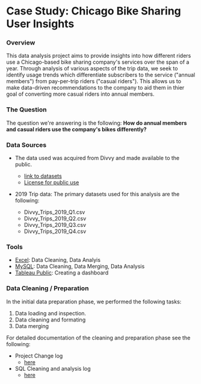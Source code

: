 # Case Study: Chicago Bike Sharing User Insights

### Overview

This data analysis project aims to provide insights into how different riders use a Chicago-based bike sharing company's services over the span of a year. Through analysis of various aspects of the trip data, we seek to identify usage trends which differentiate subscribers to the service ("annual members") from pay-per-trip riders ("casual riders"). This allows us to make data-driven recommendations to the company to aid them in thier goal of converting more casual riders into annual members.

### The Question

The question we're answering is the following: **How do annual members and casual riders use the company's bikes differently?**

### Data Sources

- The data used was acquired from Divvy and made available to the public. 
  - [link to datasets](https://divvy-tripdata.s3.amazonaws.com/index.html)
  - [License for public use](https://divvybikes.com/data-license-agreement) 

- 2019 Trip data: The primary datasets used for this analysis are the following:
  - Divvy_Trips_2019_Q1.csv
  - Divvy_Trips_2019_Q2.csv
  - Divvy_Trips_2019_Q3.csv
  - Divvy_Trips_2019_Q4.csv

### Tools

- [Excel](https://www.office.com/?auth=1): Data Cleaning, Data Analyis
- [MySQL](https://www.mysql.com/): Data Cleaning, Data Merging, Data Analysis
- [Tableau Public](https://public.tableau.com/app/discover): Creating a dashboard

### Data Cleaning / Preparation
In the initial data preparation phase, we performed the following tasks:
1. Data loading and inspection.
2. Data cleaning and formating
3. Data merging

For detailed documentation of the cleaning and preparation phase see the following:
- Project Change log
  - [here]()
- SQL Cleaning and analysis log
  - [here](SQL_Analysis.md) 


